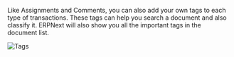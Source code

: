 Like Assignments and Comments, you can also add your own tags to each type of
transactions. These tags can help you search a document and also classify it.
ERPNext will also show you all the important tags in the document list.

![Tags](assets/erpnext_org/images/erpnext/tags.png)

